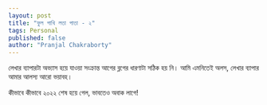 ```yaml
---
layout: post
title: "ফুল পাখি লতা পাতা - ২"
tags: Personal
published: false
author: "Pranjal Chakraborty"
---
```


লেখার ব্যাপারটা অভ্যাস হয়ে যাওয়া সংক্রান্ত আগের ব্লগের ধারণাটা সঠিক হয় নি। আমি এমনিতেই অলস, লেখার ব্যাপার আমার আলস্য আরো ভয়াবহ।

কীভাবে কীভাবে ২০২২ শেষ হয়ে গেল, ভাবতেও অবাক লাগে!
